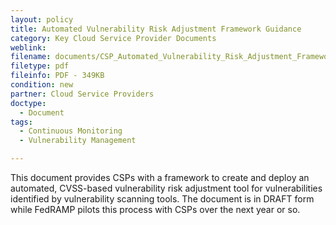 ```yaml
---
layout: policy   
title: Automated Vulnerability Risk Adjustment Framework Guidance
category: Key Cloud Service Provider Documents
weblink:
filename: documents/CSP_Automated_Vulnerability_Risk_Adjustment_Framework.pdf
filetype: pdf
fileinfo: PDF - 349KB
condition: new
partner: Cloud Service Providers
doctype:
  - Document
tags:
  - Continuous Monitoring 
  - Vulnerability Management

---
```

This document provides CSPs with a framework to create and deploy an automated, CVSS-based vulnerability risk adjustment tool for vulnerabilities identified by vulnerability scanning tools. The document is in DRAFT form while FedRAMP pilots this process with CSPs over the next year or so.
